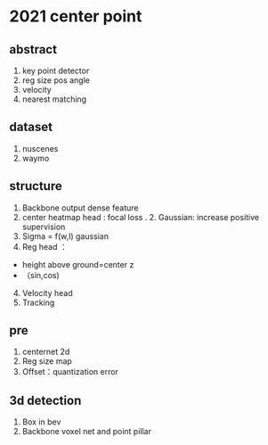 # 2021 center point
## abstract

1. key point detector
2. reg size pos angle
3. velocity
4. nearest matching

## dataset

1. nuscenes
2. waymo


## structure

1. Backbone output dense feature 
2. center heatmap head : focal loss . 2. Gaussian: increase positive supervision  
2. Sigma = f(w,l) gaussian 
3. Reg head ：
  * height above ground=center z 
  * （sin,cos)
4. Velocity head 
5. Tracking 

## pre

1. centernet 2d
2. Reg size map
3. Offset：quantization error 

## 3d detection 

1. Box in bev 
2. Backbone voxel net and point pillar 